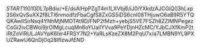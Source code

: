 $START$1fG10DL7pBdix/+E/dsAlHpPZgT4m1LXVbj6/iJ0iYXkdzAJCGiQ03hLxp3S6xQvSuXX2f8LTI6nmodfzFbaCgfS8ZxGS5iDS6cnI08THjuwO6aB9R5YTQQKAwIlSnNsq4YNhMjNMOTAt9D/FNP2tMzh+yebjS5VE7FSZh8ZZlMNPegezCoGi2ivCBWoi9jrOlMgLcuqMn6oYUaiIYVva9PeYDjnHZcMC/YJbCJXfKmP2tiRtZoVIRULJAVYpK6Ixr4FRSY7N2+YaRLsKzeZX8M2PqU7x/a7LMBN9YL9PXUZRawU6QnDjOq28lfIzwJf$END$